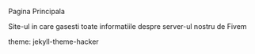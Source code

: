 Pagina Principala

Site-ul in care gasesti toate informatiile despre server-ul nostru de Fivem

theme: jekyll-theme-hacker
